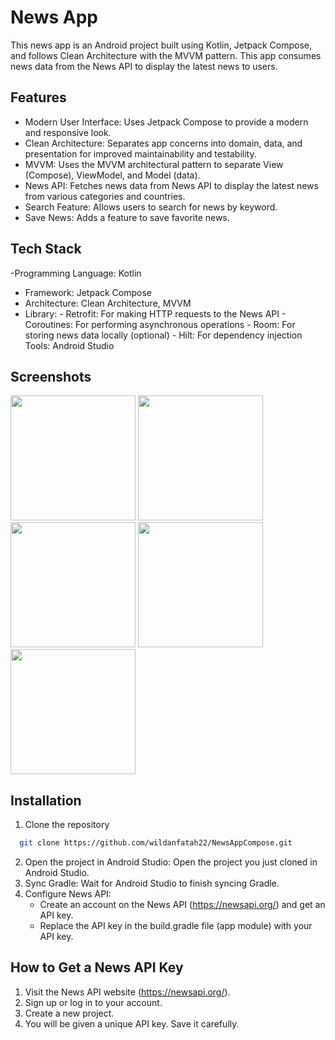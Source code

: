 
# News App

This news app is an Android project built using Kotlin, Jetpack Compose, and follows Clean Architecture with the MVVM pattern. This app consumes news data from the News API to display the latest news to users.


## Features

- Modern User Interface: Uses Jetpack Compose to provide a modern and responsive look.
- Clean Architecture: Separates app concerns into domain, data, and presentation for improved maintainability and testability.
- MVVM: Uses the MVVM architectural pattern to separate View (Compose), ViewModel, and Model (data).
- News API: Fetches news data from News API to display the latest news from various categories and countries.
- Search Feature: Allows users to search for news by keyword.
- Save News: Adds a feature to save favorite news.


## Tech Stack

-Programming Language: Kotlin
- Framework: Jetpack Compose
- Architecture: Clean Architecture, MVVM
- Library:
      - Retrofit: For making HTTP requests to the News API
      - Coroutines: For performing asynchronous operations
      - Room: For storing news data locally (optional)
      - Hilt: For dependency injection
Tools: Android Studio


## Screenshots
<img src="https://github.com/user-attachments/assets/25d770c3-9750-4233-89df-37563f6a157a" width="200">
<img src="https://github.com/user-attachments/assets/3bfc820c-91b4-46f6-bd28-57033d8b442b" width="200">
<img src="https://github.com/user-attachments/assets/36000493-38bd-4769-852b-1ae52ccac049" width="200">
<img src="https://github.com/user-attachments/assets/5e08426a-a8cf-4dca-ac22-fc7438c208f6" width="200">
<img src="https://github.com/user-attachments/assets/837cb1b3-df4c-4b98-ad68-6ca32461505e" width="200">


## Installation

1. Clone the repository

```bash
  git clone https://github.com/wildanfatah22/NewsAppCompose.git
```
2. Open the project in Android Studio: Open the project you just cloned in Android Studio.
3. Sync Gradle: Wait for Android Studio to finish syncing Gradle.
4. Configure News API:
    - Create an account on the News API (https://newsapi.org/) and get an API key.
    - Replace the API key in the build.gradle file (app module) with your API key.


## How to Get a News API Key
1. Visit the News API website (https://newsapi.org/).
2. Sign up or log in to your account.
3. Create a new project.
4. You will be given a unique API key. Save it carefully.



